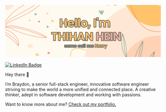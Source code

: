[![Braydon's GitHub Banner](./public/GitHubHeader.jpg)](https://micaljohn60.vercel.app/)



[![LinkedIn Badge](https://img.shields.io/badge/LinkedIn-Profile-informational?style=flat&logo=linkedin&logoColor=white&color=0D76A8)](https://www.linkedin.com/in/thihan-hein-77b85218a/)


Hey there 👋

I’m Braydon, a senior full-stack engineer, innovative software engineer striving to make the world a more unified and connected place. A creative thinker, adept in software development and working with passions.

Want to know more about me? [Check out my portfolio.](https://micaljohn60.vercel.app/)
